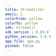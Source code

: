 ```yaml
---
title: Streamlitml
emoji: 👀
colorFrom: yellow
colorTo: yellow
sdk: streamlit
sdk_version : 0.89.0
python_version: 3.8.5
app_file: app.py
pinned: false
---
```

